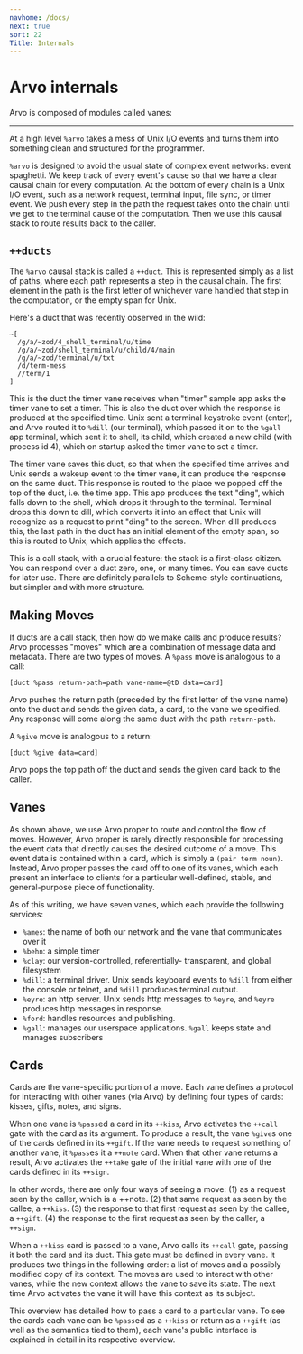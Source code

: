 ```yaml
---
navhome: /docs/
next: true
sort: 22
Title: Internals
---
```


# Arvo internals

Arvo is composed of modules called vanes:

<list dataPreview="true"></list>

<hr></hr>

At a high level `%arvo` takes a mess of Unix I/O events and turns them
into something clean and structured for the programmer.

`%arvo` is designed to avoid the usual state of complex event networks:
event spaghetti. We keep track of every event's cause so that we have a
clear causal chain for every computation. At the bottom of every chain
is a Unix I/O event, such as a network request, terminal input, file
sync, or timer event. We push every step in the path the request takes
onto the chain until we get to the terminal cause of the computation.
Then we use this causal stack to route results back to the caller.

`++ducts`
---------

The `%arvo` causal stack is called a `++duct`. This is represented
simply as a list of paths, where each path represents a step in the
causal chain. The first element in the path is the first letter of
whichever vane handled that step in the computation, or the empty span
for Unix.

Here's a duct that was recently observed in the wild:

    ~[
      /g/a/~zod/4_shell_terminal/u/time
      /g/a/~zod/shell_terminal/u/child/4/main
      /g/a/~zod/terminal/u/txt
      /d/term-mess
      //term/1
    ]

This is the duct the timer vane receives when "timer" sample app asks
the timer vane to set a timer. This is also the duct over which the
response is produced at the specified time. Unix sent a terminal
keystroke event (enter), and Arvo routed it to `%dill` (our terminal),
which passed it on to the `%gall` app terminal, which sent it to shell,
its child, which created a new child (with process id 4), which on
startup asked the timer vane to set a timer.

The timer vane saves this duct, so that when the specified time arrives
and Unix sends a wakeup event to the timer vane, it can produce the
response on the same duct. This response is routed to the place we
popped off the top of the duct, i.e. the time app. This app produces the
text "ding", which falls down to the shell, which drops it through to
the terminal. Terminal drops this down to dill, which converts it into
an effect that Unix will recognize as a request to print "ding" to the
screen. When dill produces this, the last path in the duct has an
initial element of the empty span, so this is routed to Unix, which
applies the effects.

This is a call stack, with a crucial feature: the stack is a first-class
citizen. You can respond over a duct zero, one, or many times. You can
save ducts for later use. There are definitely parallels to Scheme-style
continuations, but simpler and with more structure.

Making Moves
------------

If ducts are a call stack, then how do we make calls and produce
results? Arvo processes "moves" which are a combination of message data
and metadata. There are two types of moves. A `%pass` move is analogous
to a call:

    [duct %pass return-path=path vane-name=@tD data=card]

Arvo pushes the return path (preceded by the first letter of the vane
name) onto the duct and sends the given data, a card, to the vane we
specified. Any response will come along the same duct with the path
`return-path`.

A `%give` move is analogous to a return:

    [duct %give data=card]

Arvo pops the top path off the duct and sends the given card back to the
caller.

Vanes
-----

As shown above, we use Arvo proper to route and control the flow of
moves. However, Arvo proper is rarely directly responsible for
processing the event data that directly causes the desired outcome of a
move. This event data is contained within a card, which is simply a
`(pair term noun)`. Instead, Arvo proper passes the card off to one of
its vanes, which each present an interface to clients for a particular
well-defined, stable, and general-purpose piece of functionality.

As of this writing, we have seven vanes, which each provide the
following services:

-   `%ames`: the name of both our network and the vane that communicates over
    it
-   `%behn`: a simple timer
-   `%clay`: our version-controlled, referentially- transparent, and global
    filesystem
-   `%dill`: a terminal driver. Unix sends keyboard events to `%dill` from
    either the console or telnet, and `%dill` produces terminal output.
-   `%eyre`: an http server. Unix sends http messages to `%eyre`, and
    `%eyre` produces http messages in response.
-   `%ford`: handles resources and publishing.
-   `%gall`: manages our userspace applications. `%gall` keeps state and
    manages subscribers

Cards
-----

Cards are the vane-specific portion of a move. Each vane defines a
protocol for interacting with other vanes (via Arvo) by defining four
types of cards: kisses, gifts, notes, and signs.

When one vane is `%pass`ed a card in its `++kiss`, Arvo activates the
`++call` gate with the card as its argument. To produce a result, the
vane `%give`s one of the cards defined in its `++gift`. If the vane
needs to request something of another vane, it `%pass`es it a `++note`
card. When that other vane returns a result, Arvo activates the `++take`
gate of the initial vane with one of the cards defined in its `++sign`.

In other words, there are only four ways of seeing a move: (1) as a
request seen by the caller, which is a ++note. (2) that same request as
seen by the callee, a `++kiss`. (3) the response to that first request
as seen by the callee, a `++gift`. (4) the response to the first request
as seen by the caller, a `++sign`.

When a `++kiss` card is passed to a vane, Arvo calls its `++call` gate,
passing it both the card and its duct. This gate must be defined in
every vane. It produces two things in the following order: a list of
moves and a possibly modified copy of its context. The moves are used to
interact with other vanes, while the new context allows the vane to save
its state. The next time Arvo activates the vane it will have this
context as its subject.

This overview has detailed how to pass a card to a particular vane. To
see the cards each vane can be `%pass`ed as a `++kiss` or return as a
`++gift` (as well as the semantics tied to them), each vane's public
interface is explained in detail in its respective overview.
